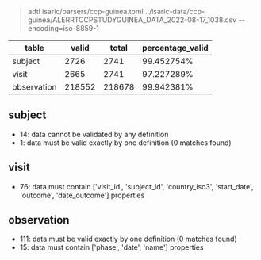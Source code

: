 > adtl isaric/parsers/ccp-guinea.toml ../isaric-data/ccp-guinea/ALERRTCCPSTUDYGUINEA_DATA_2022-08-17_1038.csv --encoding=iso-8859-1

|table          |valid  |total  |percentage_valid|
|---------------|-------|-------|----------------|
|subject        |2726   |2741   |99.452754% |
|visit          |2665   |2741   |97.227289% |
|observation    |218552 |218678 |99.942381% |

## subject

* 14: data cannot be validated by any definition
* 1: data must be valid exactly by one definition (0 matches found)

## visit

* 76: data must contain ['visit_id', 'subject_id', 'country_iso3', 'start_date', 'outcome', 'date_outcome'] properties

## observation

* 111: data must be valid exactly by one definition (0 matches found)
* 15: data must contain ['phase', 'date', 'name'] properties
